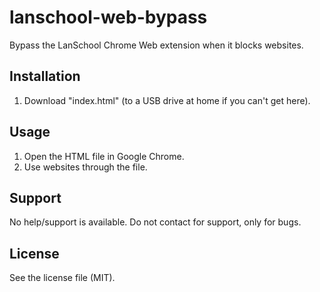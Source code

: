 # lanschool-web-bypass
Bypass the LanSchool Chrome Web extension when it blocks websites.

## Installation
1. Download "index.html" (to a USB drive at home if you can't get here).

## Usage
1. Open the HTML file in Google Chrome.
2. Use websites through the file.

## Support
No help/support is available. Do not contact for support, only for bugs.

## License
See the license file (MIT).
